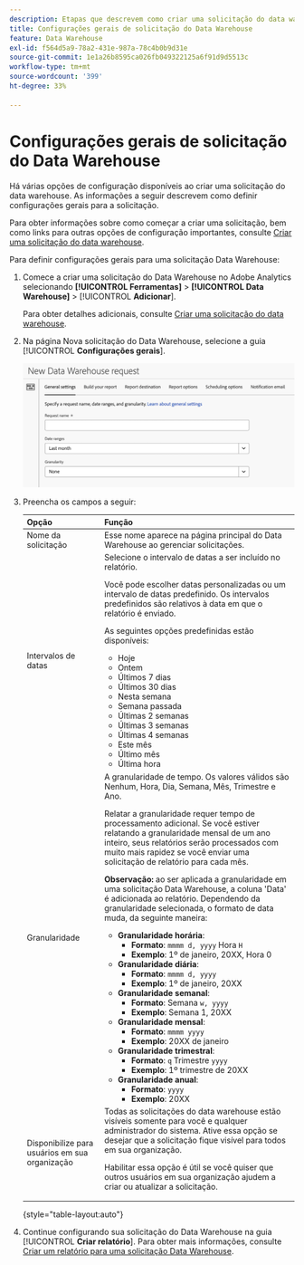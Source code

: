 ```yaml
---
description: Etapas que descrevem como criar uma solicitação do data warehouse.
title: Configurações gerais de solicitação do Data Warehouse
feature: Data Warehouse
exl-id: f564d5a9-78a2-431e-987a-78c4b0b9d31e
source-git-commit: 1e1a26b8595ca026fb049322125a6f91d9d5513c
workflow-type: tm+mt
source-wordcount: '399'
ht-degree: 33%

---
```


# Configurações gerais de solicitação do Data Warehouse

Há várias opções de configuração disponíveis ao criar uma solicitação do data warehouse. As informações a seguir descrevem como definir configurações gerais para a solicitação.

Para obter informações sobre como começar a criar uma solicitação, bem como links para outras opções de configuração importantes, consulte [Criar uma solicitação do data warehouse](/help/export/data-warehouse/create-request/t-dw-create-request.md).

Para definir configurações gerais para uma solicitação Data Warehouse:

1. Comece a criar uma solicitação do Data Warehouse no Adobe Analytics selecionando **[!UICONTROL Ferramentas]** > **[!UICONTROL Data Warehouse]** > [!UICONTROL **Adicionar**].

   Para obter detalhes adicionais, consulte [Criar uma solicitação do data warehouse](/help/export/data-warehouse/create-request/t-dw-create-request.md).

1. Na página Nova solicitação do Data Warehouse, selecione a guia [!UICONTROL **Configurações gerais**].

   ![Guia Destino do relatório](assets/dw-general-settings.png)

1. Preencha os campos a seguir:

   | Opção | Função |
   |---------|----------|
   | Nome da solicitação | Esse nome aparece na página principal do Data Warehouse ao gerenciar solicitações. |
   | Intervalos de datas | Selecione o intervalo de datas a ser incluído no relatório. <p>Você pode escolher datas personalizadas ou um intervalo de datas predefinido. Os intervalos predefinidos são relativos à data em que o relatório é enviado.</p><p>As seguintes opções predefinidas estão disponíveis:</p><ul><li>Hoje</li><li>Ontem</li><li>Últimos 7 dias</li><li>Últimos 30 dias</li><li>Nesta semana</li><li>Semana passada</li><li>Últimas 2 semanas</li><li>Últimas 3 semanas</li><li>Últimas 4 semanas</li><li>Este mês</li><li>Último mês</li><li>Última hora</li></ul> |
   | Granularidade | A granularidade de tempo. Os valores válidos são Nenhum, Hora, Dia, Semana, Mês, Trimestre e Ano.<p>Relatar a granularidade requer tempo de processamento adicional. Se você estiver relatando a granularidade mensal de um ano inteiro, seus relatórios serão processados com muito mais rapidez se você enviar uma solicitação de relatório para cada mês.</p><p>**Observação:** ao ser aplicada a granularidade em uma solicitação Data Warehouse, a coluna &#39;Data&#39; é adicionada ao relatório. Dependendo da granularidade selecionada, o formato de data muda, da seguinte maneira:</p><ul><li>**Granularidade horária**:<ul> <li>**Formato**: `mmmm d, yyyy` Hora `H`</li><li>**Exemplo**: 1º de janeiro, 20XX, Hora 0 </li></ul><li>**Granularidade diária**:<ul> <li>**Formato**: `mmmm d, yyyy`</li><li>**Exemplo**: 1º de janeiro, 20XX</li></ul><li>**Granularidade semanal**:<ul> <li>**Formato**: Semana `w, yyyy`</li><li>**Exemplo**: Semana 1, 20XX </li></ul><li>**Granularidade mensal**:<ul> <li>**Formato**: `mmmm yyyy`</li><li>**Exemplo**: 20XX de janeiro </li></ul><li>**Granularidade trimestral**:<ul> <li>**Formato**: `q` Trimestre `yyyy`</li><li>**Exemplo**: 1º trimestre de 20XX </li></ul><li>**Granularidade anual**:<ul> <li>**Formato**: `yyyy`</li><li>**Exemplo**: 20XX</li></ul> |
   | Disponibilize para usuários em sua organização | Todas as solicitações do data warehouse estão visíveis somente para você e qualquer administrador do sistema. Ative essa opção se desejar que a solicitação fique visível para todos em sua organização. <p>Habilitar essa opção é útil se você quiser que outros usuários em sua organização ajudem a criar ou atualizar a solicitação.</p> |

   {style="table-layout:auto"}

1. Continue configurando sua solicitação do Data Warehouse na guia [!UICONTROL **Criar relatório**]. Para obter mais informações, consulte [Criar um relatório para uma solicitação Data Warehouse](/help/export/data-warehouse/create-request/dw-request-build-report.md).
